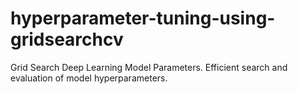 # hyperparameter-tuning-using-gridsearchcv

Grid Search Deep Learning Model Parameters. Efficient search and evaluation of model hyperparameters.
